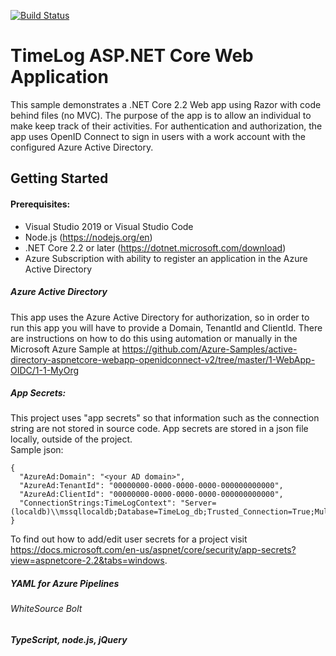[![Build Status](https://dev.azure.com/srifellc/TimeLog/_apis/build/status/srife.TimeLogWebApp?branchName=master)](https://dev.azure.com/srifellc/TimeLog/_build/latest?definitionId=2&branchName=master)

# TimeLog ASP.NET Core Web Application

This sample demonstrates a .NET Core 2.2 Web app using Razor with code behind files (no MVC). The 
purpose of the app is to allow an individual to make keep track of their activities.  For 
authentication and authorization, the app uses OpenID Connect to sign in users with a work account 
with the configured Azure Active Directory.


## Getting Started
#### Prerequisites:

* Visual Studio 2019 or Visual Studio Code
* Node.js (https://nodejs.org/en)
* .NET Core 2.2 or later (https://dotnet.microsoft.com/download)
* Azure Subscription with ability to register an application in the Azure Active Directory

##### Azure Active Directory
This app uses the Azure Active Directory for authorization, so in order to run this app you 
will have to provide a Domain, TenantId and ClientId.  There are instructions on how to do 
this using automation or manually in the Microsoft Azure Sample 
at https://github.com/Azure-Samples/active-directory-aspnetcore-webapp-openidconnect-v2/tree/master/1-WebApp-OIDC/1-1-MyOrg  

##### App Secrets:
This project uses "app secrets" so that information such as the connection string are not 
stored in source code.  App secrets are stored in a json file locally, outside of the project.  
Sample json:
```
{
  "AzureAd:Domain": "<your AD domain>",
  "AzureAd:TenantId": "00000000-0000-0000-0000-000000000000",
  "AzureAd:ClientId": "00000000-0000-0000-0000-000000000000",
  "ConnectionStrings:TimeLogContext": "Server=(localdb)\\mssqllocaldb;Database=TimeLog_db;Trusted_Connection=True;MultipleActiveResultSets=true"
}
```
To find out how to add/edit user secrets for a project visit https://docs.microsoft.com/en-us/aspnet/core/security/app-secrets?view=aspnetcore-2.2&tabs=windows.

##### YAML for Azure Pipelines

###### WhiteSource Bolt

##### TypeScript, node.js, jQuery


